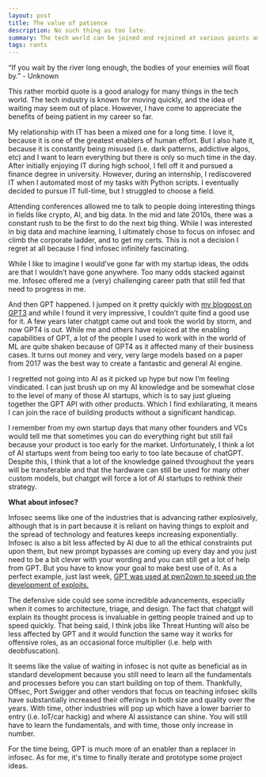 ```yaml
---
layout: post
title: The value of patience
description: No such thing as too late.
summary: The tech world can be joined and rejoined at various points and still be fully enjoyed.
tags: rants
---
```


“If you wait by the river long enough, the bodies of your enemies will float by.”  - Unknown 
 
This rather morbid quote is a good analogy for many things in the tech world. The tech industry is known for moving quickly, and the idea of waiting may seem out of place. However, I have come to appreciate the benefits of being patient in my career so far.

My relationship with IT has been a mixed one for a long time. I love it, because it is one of the greatest enablers of human effort. But I also hate it, because it is constantly being misused (i.e. dark patterns, addictive algos, etc) and I want to learn everything but there is only so much time in the day. After initially enjoying IT during high school, I fell off it and pursued a finance degree in university. However, during an internship, I rediscovered IT when I automated most of my tasks with Python scripts. I eventually decided to pursue IT full-time, but I struggled to choose a field.

Attending conferences allowed me to talk to people doing interesting things in fields like crypto, AI, and big data. In the mid and late 2010s, there was a constant rush to be the first to do the next big thing. While I was interested in big data and machine learning, I ultimately chose to focus on infosec and climb the corporate ladder, and to get my certs. This is not a decision I regret at all because I find infosec infinitely fascinating.

While I like to imagine I would’ve gone far with my startup ideas, the odds are that I wouldn’t have gone anywhere. Too many odds stacked against me. Infosec offered me a (very) challenging career path that still fed that need to progress in me. 

And then GPT happened. I jumped on it pretty quickly with [my blogpost on GPT3](https://robsware.github.io/2020/12/27/gpt3) and while I found it very impressive, I couldn’t quite find a good use for it. A few years later chatgpt came out and took the world by storm, and now GPT4 is out. While me and others have rejoiced at the enabling capabilities of GPT, a lot of the people I used to work with in the world of ML are quite shaken because of GPT4 as it affected many of their business cases. It turns out money and very, very large models based on a paper from 2017 was the best way to create a fantastic and general AI engine. 

I regretted not going into AI as it picked up hype but now I’m feeling vindicated. I can just brush up on my AI knowledge and be somewhat close to the level of many of those AI startups, which is to say just glueing together the GPT API with other products. Which I find exhilarating, it means I can join the race of building products without a significant handicap.

I remember from my own startup days that many other founders and VCs would tell me that sometimes you can do everything right but still fail because your product is too early for the market. Unfortunately, I think a lot of AI startups went from being too early to too late because of chatGPT. Despite this, I think that a lot of the knowledge gained throughout the years will be transferable and that the hardware can still be used for many other custom models, but chatgpt will force a lot of AI startups to rethink their strategy. 

**What about infosec?**

Infosec seems like one of the industries that is advancing rather explosively, although that is in part because it is reliant on having things to exploit and the spread of technology and features keeps increasing exponentially. Infosec is also a bit less affected by AI due to all the ethical constraints put upon them, but new prompt bypasses are coming up every day and you just need to be a bit clever with your wording and you can still get a lot of help from GPT. But you have to know your goal to make best use of it. As a perfect example, just last week, [GPT was used at pwn2own to speed up the development of exploits.](https://www.wsj.com/articles/chatgpt-helped-win-a-hackathon-96332de4)

The defensive side could see some incredible advancements, especially when it comes to architecture, triage, and design. The fact that chatgpt will explain its thought process is invaluable in getting people trained and up to speed quickly. That being said, I think jobs like Threat Hunting will also be less affected by GPT and it would function the same way it works for offensive roles, as an occasional force multiplier (i.e. help with deobfuscation).

It seems like the value of waiting in infosec is not quite as beneficial as in standard development because you still need to learn all the fundamentals and processes before you can start building on top of them. Thankfully, Offsec, Port Swigger and other vendors that focus on teaching infosec skills have substantially increased their offerings in both size and quality over the years. With time, other industries will pop up which have a lower barrier to entry (i.e. IoT/car hackig) and where AI assistance can shine. You will still have to learn the fundamentals, and with time, those only increase in number. 

For the time being, GPT is much more of an enabler than a replacer in infosec. As for me, it's time to finally iterate and prototype some project ideas. 